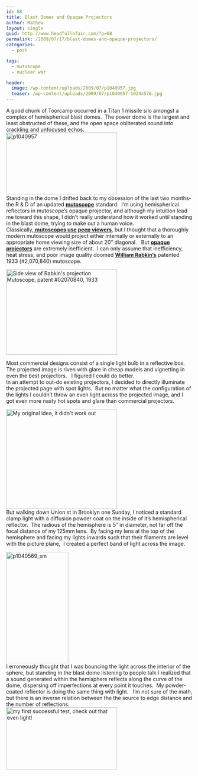 ```yaml
---
id: 68
title: Blast Domes and Opaque Projectors
author: Mathew
layout: single
guid: http://www.headfullofair.com/?p=68
permalink: /2009/07/17/blast-domes-and-opaque-projectors/
categories:
  - post

tags:
  - mutoscope
  - nuclear war

header:
  image: /wp-content/uploads/2009/07/p1040957.jpg
  teaser: /wp-content/uploads/2009/07/p1040957-1024x576.jpg
---
```

A good chunk of <span><span>Toorcamp</span></span> <span>occurred</span> in a Titan 1 missile silo amongst a complex of hemispherical blast domes.  The power dome is the largest and least obstructed of these, and the open space obliterated sound into crackling and unfocused echos. [<img class="alignnone size-medium wp-image-69" title="Titan 1 Blast Dome, Toorcamp 2009" src="http://www.headfullofair.com/wp-content/uploads/2009/07/p1040957-300x168.jpg" alt="p1040957" width="300" height="168" />][1]  
Standing in the dome I drifted back to my obsession of the last two months- the R & D of an updated **[<span><span>mutoscope</span></span>][2]** standard.  I&#8217;m using hemispherical reflectors in <span><span>mutoscope&#8217;s</span></span> opaque projector, and although my intuition lead me toward this shape, I didn&#8217;t really understand how it worked until standing in the blast dome, trying to make out a human voice.  
Classically,[ **<span><span>mutoscopes</span></span> use peep viewers**][2], but I thought that a thoroughly modern <span><span>mutoscope</span></span> would project either internally or externally to an appropriate home viewing size of about 20&#8243; diagonal.   But **[opaque projectors][3]** are extremely inefficient.  I can only assume that inefficiency, heat stress, and poor image quality doomed **[William <span><span>Rabkin&#8217;s</span></span>][4]** patented 1933 (#2,070,840) <span><span>mutoscope</span></span>.

[<img class="alignnone size-medium wp-image-70" title="Side view of Rabkin's projection Mutoscope, patent #02070840, 1933" src="http://www.headfullofair.com/wp-content/uploads/2009/07/01_02070840_exp-300x230.png" alt="Side view of Rabkin's projection Mutoscope, patent #02070840, 1933" width="300" height="230" />][5]

Most commercial designs consist of a single <span>light bulb</span> in a reflective box.  The projected image is riven with glare in cheap models and <span>vignetting</span> in even the best projectors.   I figured I could do better.  
In an attempt to out-do existing projectors, I decided to directly illuminate the projected page with spot lights.  But no matter what the configuration of the lights I couldn&#8217;t throw an even light across the projected image, and I got even more nasty hot spots and glare than commercial projectors.

[<img class="alignnone size-medium wp-image-71" title="My original idea, it didn't work out" src="http://www.headfullofair.com/wp-content/uploads/2009/07/p1040354c-300x269.jpg" alt="My original idea, it didn't work out" width="300" height="269" />][6]  
But walking down Union st in Brooklyn one Sunday, I noticed a standard clamp light with a diffusion powder coat on the inside of it&#8217;s hemispherical reflector.  The <span><span>radious</span></span> of the hemisphere is 5&#8243; in diameter, not far off the focal distance of my 125mm lens.  By facing my lens at the top of the hemisphere and facing my lights inwards such that their filaments are level with the picture plane,  I created a perfect band of light across the image.

[<img class="alignnone size-medium wp-image-72" title="The prototype setup, lights flush with the image plane" src="http://www.headfullofair.com/wp-content/uploads/2009/07/p1040569_sm-168x300.jpg" alt="p1040569_sm" width="168" height="300" />][7]  
<span>I erroneously thought that I was bouncing the light across the interior of the sphere, but standing in the blast dome listening to people talk I realized that a sound generated within the hemisphere reflects along the curve of the dome, dispersing off imperfections at every point it touches.  My powder-coated reflector is doing the same thing with light.   I&#8217;m not sure of the math, but there is an inverse relation between the the source to edge distance and the number of reflections. </span>  
[<img class="alignnone size-medium wp-image-73" title="my first successful test, check out that even light!" src="http://www.headfullofair.com/wp-content/uploads/2009/07/p1040567_sm-300x168.jpg" alt="my first successful test, check out that even light!" width="300" height="168" />][8]

 [1]: http://www.headfullofair.com/wp-content/uploads/2009/07/p1040957.jpg
 [2]: http://www.headfullofair.com/2009/05/17/what-the-butler-saw/
 [3]: http://www.luikerwaal.com/newframe_uk.htm?/epidia_uk.htm
 [4]: http://www.time.com/time/magazine/article/0,9171,711649-1,00.html
 [5]: http://www.headfullofair.com/wp-content/uploads/2009/07/01_02070840_exp.png
 [6]: http://www.headfullofair.com/wp-content/uploads/2009/07/p1040354c.jpg
 [7]: http://www.headfullofair.com/wp-content/uploads/2009/07/p1040569_sm.jpg
 [8]: http://www.headfullofair.com/wp-content/uploads/2009/07/p1040567_sm.jpg